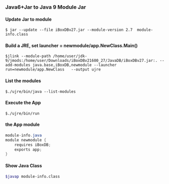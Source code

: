 ### Java6+Jar to Java 9 Module Jar


#### Update Jar to module
```bush
$ jar --update --file iBoxDBv27.jar --module-version 2.7  module-info.class
```


#### Build a JRE, set launcher = newmodule/app.NewClass.Main() 
```bush
$jlink --module-path /home/user/jdk-9/jmods:/home/user/Downloads/iBoxDBv21600_27/JavaDB/iBoxDBv27.jar:. --add-modules java.base,iBoxDB,newmodule --launcher run=newmodule/app.NewClass   --output ujre
```

#### List the modules
```bush
$./ujre/bin/java --list-modules
```


#### Execute the App
```bush
$./ujre/bin/run
```
 
 
#### the App module
```java
module-info.java
module newmodule {
    requires iBoxDB;
    exports app;
}
```

#### Show Java Class
```sh
$javap module-info.class
```

